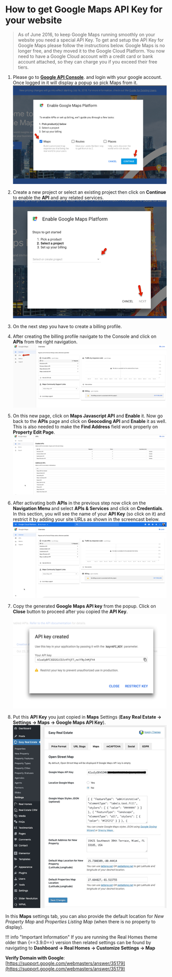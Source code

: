 # How to get Google Maps API Key for your website

> As of June 2016, to keep Google Maps running smoothly on your website you need a special API Key. To get and setup the API Key for Google Maps please follow the instructions below. Google Maps is no longer free, and they moved it to the Google Cloud Platform. You now need to have a Google Cloud account with a credit card or bank account attached, so they can charge you if you exceed their free tiers.

1. Please go to [**Google API Console**](https://cloud.google.com/maps-platform/#get-started). and login with your google account. Once logged in it will display a popup so pick Maps from it.
![Google Maps Setup](images/google-maps/pick-maps-popup.png)

2. Create a new project or select an existing project then click on **Continue** to enable the **API** and any related services.
![Real Homes Documentation](images/google-maps/create-or-existing.png)

3. On the next step you have to create a billing profile.

4. After creating the billing profile navigate to the Console and click on **APIs** from the right navigation.
![Real Homes Documentation](images/google-maps/google-maps-apis.png)

5. On this new page, click on **Maps Javascript API** and **Enable** it. Now go back to the **APIs** page and click on **Geocoding API** and **Enable** it as well. This is also needed to make the **Find Address** field work properly on **Property Edit Page**. 
![Real Homes Documentation](images/google-maps/enable-geocoding-api.gif)

6. After activating both **APIs** in the previous step now click on the **Navigation Menu** and select **APIs & Services** and click on **Credentials**. In this section, you will see the name of your **API Key** (so click on it) and restrict it by adding your site URLs as shown in the screencast below.
![Real Homes Documentation](images/google-maps/apis-and-services-http-referrers.gif)

7. Copy the generated **Google Maps API key** from the popup. Click on **Close** button to proceed after you copied the **API Key**. 
![Real Homes Documentation](images/google-maps/api-key.png)

8. Put this **API Key** you just copied in **Maps** Settings (**Easy Real Estate → Settings → Maps → Google Maps API Key**).
![Real Homes Documentation](images/ere-tabs/maps.png)

In this **Maps** settings tab, you can also provide the default location for *New Property Map* and *Properties Listing Map* (when there is no property to display).

!!! info "Important Information"
    If you are running the Real Homes theme older than {==3.9.0==} version then related settings can be found by navigating to **Dashboard → Real Homes → Customize Settings → Map**

**Verify Domain with Google**: [https://support.google.com/webmasters/answer/35179](https://support.google.com/webmasters/answer/35179)
